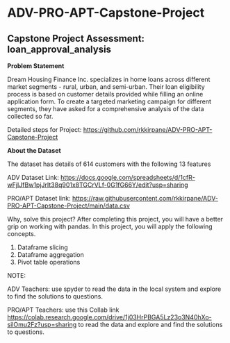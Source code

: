 # ADV-PRO-APT-Capstone-Project

## Capstone Project Assessment: loan_approval_analysis


**Problem Statement**

Dream Housing Finance Inc. specializes in home loans across different market segments - rural, urban, and semi-urban. Their loan eligibility process is based on customer details provided while filling an online application form. To create a targeted marketing campaign for different segments, they have asked for a comprehensive analysis of the data collected so far. 

Detailed steps for Project: https://github.com/rkkirpane/ADV-PRO-APT-Capstone-Project


**About the Dataset** 

The dataset has details of 614 customers with the following 13 features

ADV Dataset Link: https://docs.google.com/spreadsheets/d/1cfR-wFjIJfBw1pjJrIt38q901x8TGCrVLf-0G1fG66Y/edit?usp=sharing

PRO/APT Dataset link: https://raw.githubusercontent.com/rkkirpane/ADV-PRO-APT-Capstone-Project/main/data.csv

Why, solve this project? After completing this project, you will have a better grip on working with pandas. In this project, you will apply the following concepts.
1. Dataframe slicing 
2. Dataframe aggregation
3. Pivot table operations  

NOTE: 

ADV Teachers: use spyder to read the data in the local system and explore to find the solutions to questions.

PRO/APT Teachers: use this Collab link https://colab.research.google.com/drive/1j03HrPBGA5Lz23o3N40hXo-silOmu2Fz?usp=sharing  to read the data and explore and find the solutions to questions.
